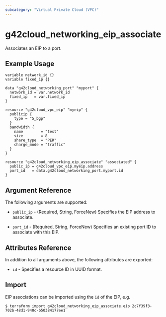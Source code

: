 ```yaml
---
subcategory: "Virtual Private Cloud (VPC)"
---
```


# g42cloud_networking_eip_associate

Associates an EIP to a port.

## Example Usage

```hcl
variable network_id {}
variable fixed_ip {}

data "g42cloud_networking_port" "myport" {
  network_id = var.network_id
  fixed_ip   = var.fixed_ip
}

resource "g42cloud_vpc_eip" "myeip" {
  publicip {
    type = "5_bgp"
  }
  bandwidth {
    name        = "test"
    size        = 8
    share_type  = "PER"
    charge_mode = "traffic"
  }
}

resource "g42cloud_networking_eip_associate" "associated" {
  public_ip = g42cloud_vpc_eip.myeip.address
  port_id   = data.g42cloud_networking_port.myport.id
}
```

## Argument Reference

The following arguments are supported:

* `public_ip` - (Required, String, ForceNew) Specifies the EIP address to associate.

* `port_id` - (Required, String, ForceNew) Specifies an existing port ID to associate with this EIP.

## Attributes Reference

In addition to all arguments above, the following attributes are exported:

* `id` - Specifies a resource ID in UUID format.

## Import

EIP associations can be imported using the `id` of the EIP, e.g.

```
$ terraform import g42cloud_networking_eip_associate.eip 2c7f39f3-702b-48d1-940c-b50384177ee1
```
